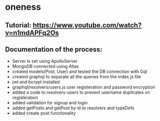 # oneness

## Tutorial: https://www.youtube.com/watch?v=n1mdAPFq2Os  


##  Documentation of the process:  
- Server is set using ApolloServer  
- MongoDB connected using Atlas
- created models(Post, User) and tested the DB connection with Gql
- created graphql to separate all the queries from the index.js file
- jwt and bcrypt installed
- graphql/resolvers/users.js user registeration and password encryption 
- added a code to resolvers-users to prevent username duplicates on registeration
- added validation for signup and login
- added getPosts and getPost by id to resolvers and typeDefs
- added create post functionality
